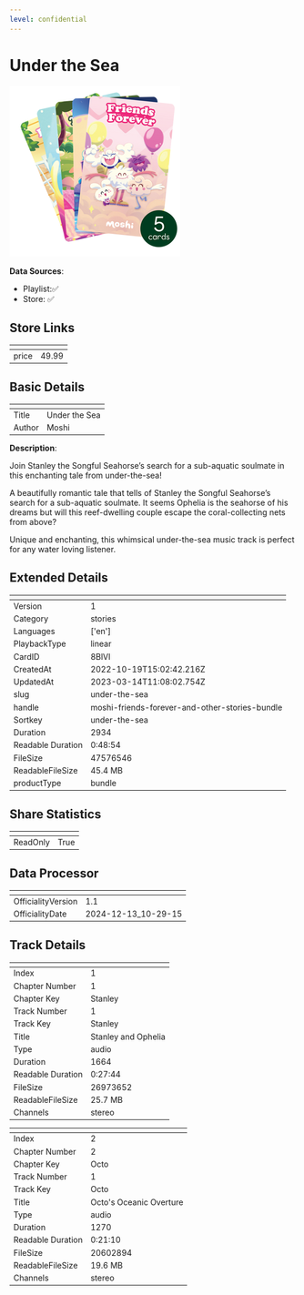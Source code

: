 ```yaml
---
level: confidential
---
```

# Under the Sea

![card_[8BlVl].png](../../img/cards/card_[8BlVl].png)

**Data Sources**: 

- Playlist:✅
- Store: ✅


## Store Links

| <!-- --> | <!-- --> |
| - | - |
| price | 49.99 |


## Basic Details

| <!-- --> | <!-- --> |
| - | - |
| Title | Under the Sea |
| Author | Moshi |

**Description**:

Join Stanley the Songful Seahorse’s search for a sub-aquatic soulmate in this enchanting tale from under-the-sea!

A beautifully romantic tale that tells of Stanley the Songful Seahorse’s search for a sub-aquatic soulmate. It seems Ophelia is the seahorse of his dreams but will this reef-dwelling couple escape the coral-collecting nets from above?

Unique and enchanting, this whimsical under-the-sea music track is perfect for any water loving listener.


## Extended Details

| <!-- --> | <!-- --> |
| - | - |
| Version | 1 |
| Category | stories |
| Languages | ['en'] |
| PlaybackType | linear |
| CardID | 8BlVl |
| CreatedAt | 2022-10-19T15:02:42.216Z |
| UpdatedAt | 2023-03-14T11:08:02.754Z |
| slug | under-the-sea |
| handle | moshi-friends-forever-and-other-stories-bundle |
| Sortkey | under-the-sea |
| Duration | 2934 |
| Readable Duration | 0:48:54 |
| FileSize | 47576546 |
| ReadableFileSize | 45.4 MB |
| productType | bundle |


## Share Statistics

| <!-- --> | <!-- --> |
| - | - |
| ReadOnly | True |


## Data Processor

| <!-- --> | <!-- --> |
| - | - |
| OfficialityVersion | 1.1
| OfficialityDate | 2024-12-13_10-29-15


## Track Details

| <!-- --> | <!-- --> |
| - | - |
| Index | 1 |
| Chapter Number | 1 |
| Chapter Key | Stanley |
| Track Number | 1 |
| Track Key | Stanley |
| Title | Stanley and Ophelia  |
| Type | audio |
| Duration | 1664 |
| Readable Duration | 0:27:44 |
| FileSize | 26973652 |
| ReadableFileSize | 25.7 MB |
| Channels | stereo |

| <!-- --> | <!-- --> |
| - | - |
| Index | 2 |
| Chapter Number | 2 |
| Chapter Key | Octo |
| Track Number | 1 |
| Track Key | Octo |
| Title | Octo's Oceanic Overture |
| Type | audio |
| Duration | 1270 |
| Readable Duration | 0:21:10 |
| FileSize | 20602894 |
| ReadableFileSize | 19.6 MB |
| Channels | stereo |

